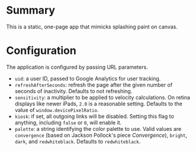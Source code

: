 Summary
=======

This is a static, one-page app that mimicks splashing paint on canvas.

Configuration
=============

The application is configured by passing URL parameters.

* `uid`: a user ID, passed to Google Analytics for user tracking.
* `refreshAfterSeconds`: refresh the page after the given number of
  seconds of inactivity. Defaults to not refreshing.
* `sensitivity`: a multiplier to be applied to velocity calculations. On
  retina displays like newer iPads, `2.0` is a reasonable setting.
  Defaults to the value of `window.devicePixelRatio`.
* `kiosk`: if set, all outgoing links will be disabled. Setting this
  flag to anything, including `false` or `0`, will enable it.
* `palette`: a string identifying the color palette to use. Valid values
  are `convergence` (based on Jackson Pollock's piece _Convergence_),
  `bright`, `dark`, and `redwhiteblack`. Defaults to `redwhiteblack`.

